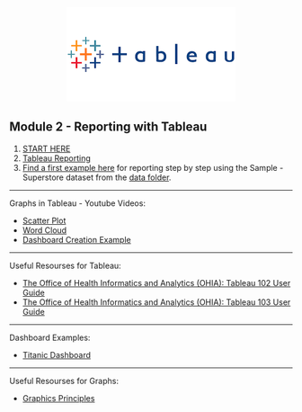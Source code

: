 
<p align="center">

<img src="https://github.com/karajimys/BusinessAnalytics/blob/main/images/tableau_logo.png" >

</p>

## Module 2 - Reporting with Tableau

1) [ START HERE](https://public.tableau.com/app/resources/learn)   
2) [Tableau Reporting](https://data-flair.training/blogs/tableau-reporting/)
3) [Find a first example here](https://www.businessprocessincubator.com/content/tableau-projects-for-practices-sample-superstore/) for reporting step by step using the Sample - Superstore dataset from the [data folder](https://github.com/karajimys/BusinessAnalytics/tree/main/Module%202%20-%20Reporting%20with%20Tableau/data).

------------------------------------------------------------------------------------------------------------------------
Graphs in Tableau - Youtube Videos:

- [Scatter Plot](https://www.youtube.com/watch?v=lCKZinAH6bc&ab_channel=TutorialsPoint%28India%29Ltd.)
- [Word Cloud](https://www.youtube.com/watch?v=xFLVfkJ1AbY&ab_channel=ArtofVisualization)
- [Dashboard Creation Example](https://www.youtube.com/watch?v=_qReGTOrKTk&ab_channel=StanleyGeorgeJoseph)



------------------------------------------------------------------------------------------------------------------------

Useful Resourses for Tableau:

- [The Office of Health Informatics and Analytics (OHIA): Tableau 102 User Guide](https://it.uclahealth.org/sites/g/files/oketem206/files/media/documents/Tableau102%20Training%20Guide.pdf)
- [The Office of Health Informatics and Analytics (OHIA): Tableau 103 User Guide](https://it.uclahealth.org/sites/g/files/oketem206/files/media/documents/TAB103%20Training%20Guide.pdf)


------------------------------------------------------------------------------------------------------------------------

Dashboard Examples:

 - [Titanic Dashboard](https://public.tableau.com/views/TitanicDashboard/TitanicbytheNumbers?:embed=y&:showVizHome=no&:display_count=y&:display_static_image=y&:bootstrapWhenNotified=true)

------------------------------------------------------------------------------------------------------------------------

Useful Resourses for Graphs:

- [Graphics Principles](https://github.com/GraphicsPrinciples/CheatSheet/blob/master/NVSCheatSheet.pdf)


